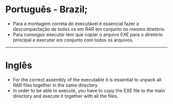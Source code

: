 # Português - Brazil;

* Para a montagem correta do executável é essencial fazer a descompactação de todos os em RAR em conjunto no mesmo diretório. 
* Para conseguir executar tem que copiar o arquivo EXE para o diretório principal e executar em conjunto com todos os arquivos. 

---------------------------------------------------------------------------------------------------------------------------------------------
# Inglês

* For the correct assembly of the executable it is essential to unpack all RAR files together in the same directory.
* In order to be able to execute, you have to copy the EXE file to the main directory and execute it together with all the files.
